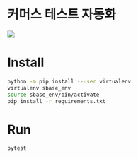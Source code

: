 # 커머스 테스트 자동화

<img src="https://img.shields.io/badge/Python 3.8.9-3776AB?style=for-the-badge&logo=python&logoColor=white">


# Install
```bash
python -m pip install --user virtualenv
virtualenv sbase_env
source sbase_env/bin/activate
pip install -r requirements.txt
```

# Run
```bash
pytest
```